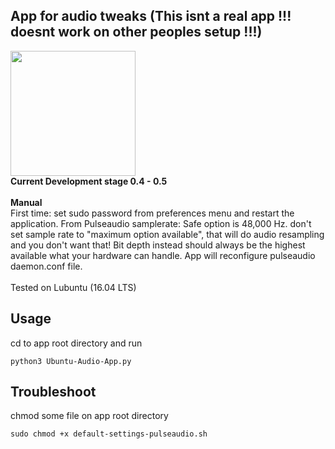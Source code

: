 ## App for audio tweaks (This isnt a real app !!! doesnt work on other peoples setup !!!)
<img src="https://drive.google.com/uc?id=1dZ4ZPrwCtNvj5mPGV1OACUt4DAI4EVBK" width="auto" height="200"/>
<br>
 <strong>Current Development stage 0.4 - 0.5 </strong>
<br>
<br>
 <strong>Manual</strong>
<br>
First time: set sudo password from preferences menu and restart the application. From Pulseaudio samplerate: Safe option is 48,000 Hz. don't set sample rate to "maximum option available", that will do audio resampling and you don't want that! Bit depth instead should always be the highest available what your hardware can handle. App will reconfigure pulseaudio daemon.conf file.
<br>
<br>
Tested on Lubuntu (16.04 LTS)
<br>

## Usage

cd to app root directory and run
```
python3 Ubuntu-Audio-App.py
```

## Troubleshoot

chmod some file on app root directory
```
sudo chmod +x default-settings-pulseaudio.sh
```

